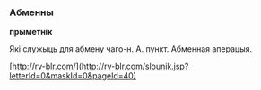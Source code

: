 ### Абменны
**прыметнік**

Які служыць для абмену чаго-н. А. пункт. Абменная аперацыя.

<a rel="author">[http://rv-blr.com/](http://rv-blr.com/slounik.jsp?letterId=0&maskId=0&pageId=40)</a>
